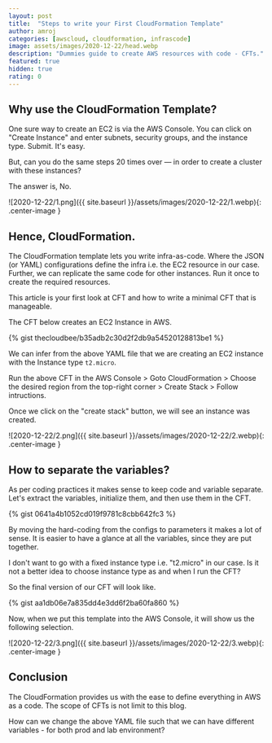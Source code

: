 ```yaml
---
layout: post
title:  "Steps to write your First CloudFormation Template"
author: amroj
categories: [awscloud, cloudformation, infrascode]
image: assets/images/2020-12-22/head.webp
description: "Dummies guide to create AWS resources with code - CFTs."
featured: true
hidden: true
rating: 0
---
```


## Why use the CloudFormation Template?

One sure way to create an EC2 is via the AWS Console. You can click on "Create Instance" and enter subnets, security groups, and the instance type. Submit. It's easy.

But, can you do the same steps 20 times over — in order to create a cluster with these instances? 

The answer is, No.

![2020-12-22/1.png]({{ site.baseurl }}/assets/images/2020-12-22/1.webp){: .center-image }

## Hence, CloudFormation.

The CloudFormation template lets you write infra-as-code. Where the JSON (or YAML) configurations define the infra i.e. the EC2 resource in our case. Further, we can replicate the same code for other instances. Run it once to create the required resources.

This article is your first look at CFT and how to write a minimal CFT that is manageable.

The CFT below creates an EC2 Instance in AWS.

{% gist thecloudbee/b35adb2c30d2f2db9a54520128813be1 %}

We can infer from the above YAML file that we are creating an EC2 instance with the Instance type `t2.micro`. 

Run the above CFT in the AWS Console > Goto CloudFormation > Choose the desired region from the top-right corner > Create Stack > Follow intructions.

Once we click on the "create stack" button, we will see an instance was created.

![2020-12-22/2.png]({{ site.baseurl }}/assets/images/2020-12-22/2.webp){: .center-image }

## How to separate the variables?

As per coding practices it makes sense to keep code and variable separate. Let's extract the variables, initialize them, and then use them in the CFT.

{% gist 0641a4b1052cd019f9781c8cbb642fc3 %}

By moving the hard-coding from the configs to parameters it makes a lot of sense. It is easier to have a glance at all the variables, since they are put together.

I don't want to go with a fixed instance type i.e. "t2.micro" in our case. Is it not a better idea to choose instance type as and when I run the CFT?

So the final version of our CFT will look like.

{% gist aa1db06e7a835dd4e3dd6f2ba60fa860 %}

Now, when we put this template into the AWS Console, it will show us the following selection.

![2020-12-22/3.png]({{ site.baseurl }}/assets/images/2020-12-22/3.webp){: .center-image }

## Conclusion

The CloudFormation provides us with the ease to define everything in AWS as a code. The scope of CFTs is not limit to this blog.

How can we change the above YAML file such that we can have different variables - for both prod and lab environment?